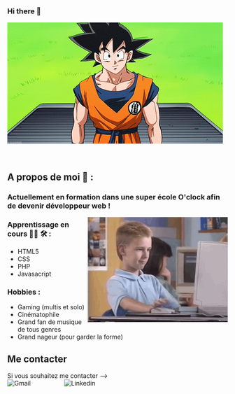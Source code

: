 ### Hi there 👋


<img alt="bonjour Gif" align="center" src="https://github.com/cyprienvallee/cyprienvallee/blob/main/Bonjour.gif">

</br>
</br>
</br>

## A propos de moi 💬 :

###  Actuellement en formation dans une super école O'clock afin de devenir développeur web !

<img alt="GIF" align="right" src="https://github.com/cyprienvallee/cyprienvallee/blob/main/Apprentissage.gif">

### Apprentissage en cours 👨‍💻 🛠 :
- HTML5
- CSS
- PHP
- Javasacript

### Hobbies :
- Gaming (multis et solo)
- Cinématophile
- Grand fan de musique de tous genres
- Grand nageur (pour garder la forme)

## Me contacter

Si vous souhaitez me contacter -->
</br>
<a href="mailto:cypvallee@hotmail.fr">
 <img align="left" alt="Gmail" width="130" hight="100" src="https://github.com/Xx-Ashutosh-xX/Xx-Ashutosh-xX/blob/master/assets/icons/gmail.png">
</a>
<a href="https://www.linkedin.com/in/cyprien-vallée-b5983b17b/">
 <img align="left" alt="Linkedin" width="150" hight="100" src="https://github.com/Xx-Ashutosh-xX/Xx-Ashutosh-xX/blob/master/assets/icons/linkedin.png" />
</a>

<!--
**cyprienvallee/cyprienvallee** is a ✨ _special_ ✨ repository because its `README.md` (this file) appears on your GitHub profile.

Here are some ideas to get you started:

- 🔭 I’m currently working on ...
- 🌱 I’m currently learning ...
- 👯 I’m looking to collaborate on ...
- 🤔 I’m looking for help with ...
- 💬 Ask me about ...
- 📫 How to reach me: ...
- 😄 Pronouns: ...
- ⚡ Fun fact: ...
-->
